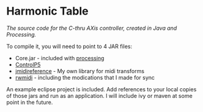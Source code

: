 Harmonic Table
==============

*The source code for the C-thru AXis controller, created in Java and Processing.*

To compile it, you will need to point to 4 JAR files:

+ Core.jar - included with [processing](http://processing.org/download/)
+ [ControlP5](http://www.sojamo.de/libraries/controlP5/)
+ [jmidireference](https://github.com/gmuller/jmidireference/downloads) - My own library for midi transforms
+ [rwmidi](https://github.com/gmuller/rwmidi/downloads) - including the modications that I made for sync

An example eclipse project is included. Add references to your local copies of those jars and run as an application.
I will include ivy or maven at some point in the future.